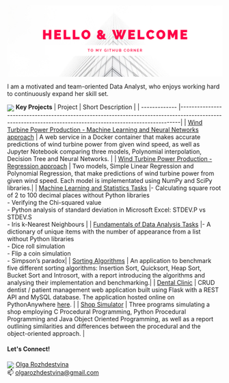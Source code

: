 <img align="center" src="https://raw.githubusercontent.com/olgarozhdestvina/olgarozhdestvina/main/hello%20and%20welcome.png"> 

I am a motivated and team-oriented Data Analyst, who enjoys working hard to continuously expand her skill set. 

<img align="center" height=19 src="https://image.flaticon.com/icons/png/512/1454/1454964.png"> **Key Projects**
| Project | Short Description                                                                                                                                               |
| ------------- |------------------------------------------------------------------------------------------------------------------------------------------------------------|
| [Wind Turbine Power Production - Machine Learning and Neural Networks approach](https://github.com/olgarozhdestvina/Machine-Learning-and-Statistics-Project) | A web service in a Docker container that makes accurate predictions of wind turbine power from given wind speed, as well as Jupyter Notebook comparing three models, Polynomial interpolation, Decision Tree and Neural Networks. |
| [Wind Turbine Power Production - Regression approach](https://github.com/olgarozhdestvina/Fundamentals-of-Data-Analysis-Project) | Two models, Simple Linear Regression and Polynomial Regression, that make predictions of wind turbine power from given wind speed. Each model is implementated using NumPy and SciPy libraries.|
| [Machine Learning and Statistics Tasks](https://github.com/olgarozhdestvina/Machine-Learning-and-Statistics-Tasks) |- Calculating square root of 2 to 100 decimal places without Python libraries<br>- Verifying the Chi-squared value<br>- Python analysis of standard deviation in Microsoft Excel: STDEV.P vs STDEV.S<br>- Iris k-Nearest Neighbours |
| [Fundamentals of Data Analysis Tasks](https://github.com/olgarozhdestvina/Fundamentals-of-Data-Analysis-Tasks) |- A dictionary of unique items with the number of appearance from a list without Python libraries<br>- Dice roll simulation<br>- Flip a coin simulation<br>- Simpson’s paradox|
| [Sorting Algorithms](https://github.com/olgarozhdestvina/Sorting-Algorithms) | An application to benchmark five different sorting algorithms: Insertion Sort, Quicksort, Heap Sort, Bucket Sort and Introsort, with a report introducing the algorithms and analysing their implementation and benchmarking.|
| [Dental Clinic](https://github.com/olgarozhdestvina/Data-Representation-Project) | CRUD dentist / patient management web application built using Flask with a REST API and MySQL database. The application hosted online on PythonAnywhere [here](http://olgarozhdestvina.pythonanywhere.com/). |
| [Shop Simulator](https://github.com/olgarozhdestvina/Multi-paradigm-Programming) | Three programs simulating a shop employing C Procedural Programming, Python Procedural Programming and Java Object Oriented Programming, as well as a report outlining similarities and differences between the procedural and the object-oriented approach. |

#### Let's Connect!
<img align="center" height=19 src='https://icons-for-free.com/iconfiles/png/512/linked+linkedin+logo+social+icon-1320191784782940875.png'> [Olga Rozhdestvina](https://www.linkedin.com/in/olgarozhdestvina/)<br>
📫 olgarozhdestvina@gmail.com
